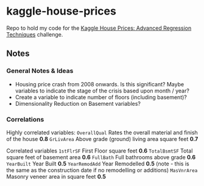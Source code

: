 # kaggle-house-prices

Repo to hold my code for the [Kaggle House Prices: Advanced Regression Techniques](https://www.kaggle.com/c/house-prices-advanced-regression-techniques) challenge.

## Notes

### General Notes & Ideas

* Housing price crash from 2008 onwards. Is this significant? Maybe variables to indicate the stage of the crisis based upon month / year?
* Create a variable to indicate number of floors (including basement)?
* Dimensionality Reduction on Basement variables?

### Correlations

Highly correlated variables: 
    `OverallQual` Rates the overall material and finish of the house **0.8**
    `GrLivArea` Above grade (ground) living area square feet **0.7**
    
Correlated variables
    `1stFlrSF` First Floor square feet **0.6**
    `TotalBsmtSF` Total square feet of basement area **0.6**
    `FullBath` Full bathrooms above grade **0.6**
    `YearBuilt` Year Built **0.5**
    `YearRemodAdd` Year Remodelled **0.5** (note - this is the same as the construction date if no remodelling or additions)
    `MasVnrArea` Masonry veneer area in square feet **0.5**
    
